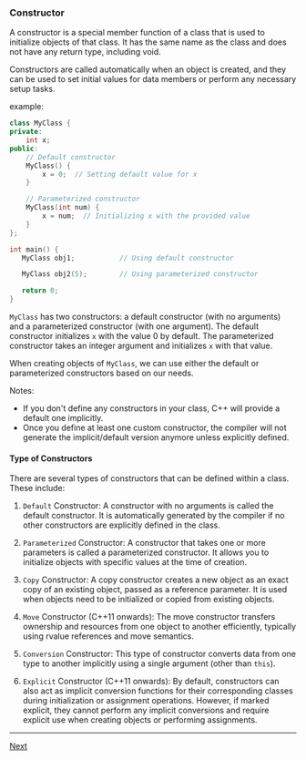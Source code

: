 ### Constructor
A constructor is a special member function of a class that is used to initialize objects of that class. It has the same name as the class and does not have any return type, including void.

Constructors are called automatically when an object is created, and they can be used to set initial values for data members or perform any necessary setup tasks.

example:

```cpp
class MyClass {
private:
    int x;
public:
    // Default constructor
    MyClass() {
        x = 0;  // Setting default value for x
    }

    // Parameterized constructor
    MyClass(int num) {
        x = num;  // Initializing x with the provided value
    }
};

int main() {
   MyClass obj1;           // Using default constructor

   MyClass obj2(5);        // Using parameterized constructor

   return 0;
}
```

 `MyClass` has two constructors: a default constructor (with no arguments) and a parameterized constructor (with one argument). The default constructor initializes `x` with the value 0 by default. The parameterized constructor takes an integer argument and initializes `x` with that value.

When creating objects of `MyClass`, we can use either the default or parameterized constructors based on our needs.

Notes: 
-   If you don't define any constructors in your class, C++ will provide a default one implicitly.
- Once you define at least one custom constructor, the compiler will not generate the implicit/default version anymore unless explicitly defined.

#### Type of Constructors
There are several types of constructors that can be defined within a class. These include:

1. `Default` Constructor: A constructor with no arguments is called the default constructor. It is automatically generated by the compiler if no other constructors are explicitly defined in the class.

2. `Parameterized` Constructor: A constructor that takes one or more parameters is called a parameterized constructor. It allows you to initialize objects with specific values at the time of creation.

3. `Copy` Constructor: A copy constructor creates a new object as an exact copy of an existing object, passed as a reference parameter. It is used when objects need to be initialized or copied from existing objects.

4. `Move` Constructor (C++11 onwards): The move constructor transfers ownership and resources from one object to another efficiently, typically using rvalue references and move semantics.

5. `Conversion` Constructor: This type of constructor converts data from one type to another implicitly using a single argument (other than `this`).

6. `Explicit` Constructor (C++11 onwards): By default, constructors can also act as implicit conversion functions for their corresponding classes during initialization or assignment operations.
   However, if marked explicit, they cannot perform any implicit conversions and require explicit use when creating objects or performing assignments.


---

[Next](https://github.com/Lavin-tom/cpp_programming/tree/master/Constructor/Constructor_overloading)

